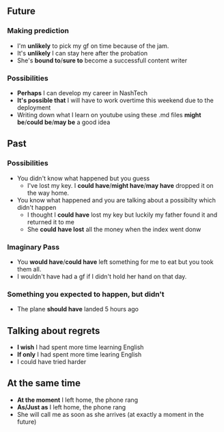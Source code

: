 ## Future

### Making prediction

- I'm **unlikely** to pick my gf on time because of the jam.
- It's **unlikely** I can stay here after the probation
- She's **bound to**/**sure to** become a successfull content writer

### Possibilities

- **Perhaps** I can develop my career in NashTech
- **It's possible that** I will have to work overtime this weekend due to the deployment
- Writing down what I learn on youtube using these .md files **might be**/**could be**/**may be** a good idea

## Past

### Possibilities

- You didn't know what happened but you guess
  - I've lost my key. I **could have**/**might have**/**may have** dropped it on the way home.
- You know what happened and you are talking about a possibilty which didn't happen
  - I thought I **could have** lost my key but luckily my father found it and returned it to me
  - She **could have lost** all the money when the index went donw

### Imaginary Pass

- You **would have**/**could have** left something for me to eat but you took them all.
- I wouldn't have had a gf if I didn't hold her hand on that day.

### Something you expected to happen, but didn't

- The plane **should have** landed 5 hours ago

## Talking about regrets

- **I wish** I had spent more time learning English
- **If only** I had spent more time learing English
- I could have tried harder

## At the same time

- **At the moment** I left home, the phone rang
- **As/Just as** I left home, the phone rang
- She will call me as soon as she arrives (at exactly a moment in the future)
